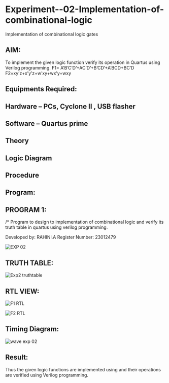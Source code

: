 # Experiment--02-Implementation-of-combinational-logic
Implementation of combinational logic gates
 
## AIM:
To implement the given logic function verify its operation in Quartus using Verilog programming.
 F1= A’B’C’D’+AC’D’+B’CD’+A’BCD+BC’D
F2=xy’z+x’y’z+w’xy+wx’y+wxy
 
 
 
## Equipments Required:
## Hardware – PCs, Cyclone II , USB flasher
## Software – Quartus prime


## Theory
 

## Logic Diagram
## Procedure
## Program:
## PROGRAM 1:
/* Program to design to implementation of combinational logic and verify its truth table in quartus using verilog programming.

Developed by: RAHINI.A
Register Number: 23012479



![EXP  02](https://github.com/RahiniAchudhan/Experiment--02-Implementation-of-combinational-logic-/assets/145742838/b36231e4-c9b0-4905-ba82-173f75efdbc2)

## TRUTH TABLE:


![Exp2 truthtable](https://github.com/RahiniAchudhan/Experiment--02-Implementation-of-combinational-logic-/assets/145742838/9923d6f9-7224-4d7f-adb9-52d275d234f6)


## RTL VIEW:

![F1 RTL](https://github.com/RahiniAchudhan/Experiment--02-Implementation-of-combinational-logic-/assets/145742838/b2b8f31f-73a2-49a2-9797-ab8a7e19ba3a)

![F2 RTL](https://github.com/RahiniAchudhan/Experiment--02-Implementation-of-combinational-logic-/assets/145742838/9472733e-451b-4a86-8755-0d1479cc29cb)

## Timing Diagram:

![wave exp 02](https://github.com/RahiniAchudhan/Experiment--02-Implementation-of-combinational-logic-/assets/145742838/e3dc2af3-bfa0-48d9-afa3-e4e977b92a36)


## Result:
Thus the given logic functions are implemented using  and their operations are verified using Verilog programming.

